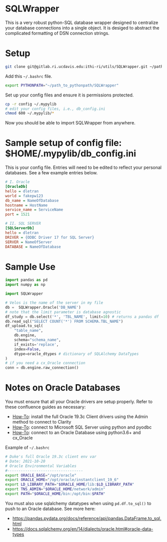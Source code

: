 # SQLWrapper

This is a very robust python-SQL database wrapper designed to centralize your
database connections into a single object. It is desiged to abstract the
complicated formatting of DSN connection strings.

# Setup
```bash
git clone git@gitlab.ri.ucdavis.edu:ithi-ri/utils/SQLWrapper.git ~/path_to_pythonpath/SQLWrapper
```

Add this `~/.bashrc` file.

```bash
export PYTHONPATH="~/path_to_pythonpath/SQLWrapper"
```

Set up your config files and ensure it is permissions protected.

```bash
cp -r config ~/.mypylib
# edit your config files, i.e., db_config.ini
chmod 600 ~/.mypylib/* 
```

Now you should be able to import SQLWrapper from anywhere.
        
# Sample setup of config file: $HOME/.mypylib/db_config.ini
This is your config file. Entries will need to be edited to reflect your 
personal databases. See a few example entries below.

```ini
# I. Oracle
[OracleDb] 
hello = dletran
world = fakepw123
db_name = NameOfDatabase
hostname = HostName
service_name = ServiceName
port = 1521

# II. SQL SERVER
[SQLServerDb]
hello = dletran
DRIVER = {ODBC Driver 17 for SQL Server}
SERVER = NameOfServer
DATABASE = NameOfDatabase
```


# Sample Use

```python
import pandas as pd
import numpy as np

import SQLWrapper

# Velos is the name of the server in my file
db =  SQLWrapper.Oracle('DB_NAME')
# note that the limit parameter is database agnostic
df_study = db.select('*', 'TBL_NAME', limit=10) # returns a pandas df
db.read_sql("SELECT COUNT('*') FROM SCHEMA.TBL_NAME")
df_upload.to_sql(
    "table_name", 
    db.engine, 
    schema="schema_name", 
    if_exists='replace', 
    index=False,
    dtype=oracle_dtypes # dictionary of SQLAlchemy DataTypes
)
# if you need a cx_Oracle connection
conn = db.engine.raw_connection()

```

# Notes on Oracle Databases

You must ensure that all your Oracle drivers are setup properly. Refer to these
confluence guides as necessary:
* [How-To](https://confluence.ucdmc.ucdavis.edu/confluence/x/J4swBw): install the full Oracle 19.3c Client drivers using the Admin method to connect to Clarity
* [How-To](https://confluence.ucdmc.ucdavis.edu/confluence/x/_w5QB): connect to Microsoft SQL Server using python and pyodbc
* [How-To](https://confluence.ucdmc.ucdavis.edu/confluence/x/4wxQB): connect to an Oracle Database using python3.6+ and cx_Oracle


Example of `~/.bashrc`

```bash
# Duke's full Oracle 19.3c client env var
# Date: 2021-10-20  
# Oracle Environmental Variables
#----------------------------------
export ORACLE_BASE="/opt/oracle"
export ORACLE_HOME="/opt/oracle/instantclient_19_6"
export LD_LIBRARY_PATH="$ORACLE_HOME/lib:$LD_LIBRARY_PATH"
export TNS_ADMIN="$ORACLE_HOME/network/admin"
export PATH="$ORACLE_HOME/bin:/opt/bin:$PATH"

```

You must also use sqlalchemy datatypes when using `pd.df.to_sql()` to push to an Oracle 
database. 
See more here: 
* https://pandas.pydata.org/docs/reference/api/pandas.DataFrame.to_sql.html
* https://docs.sqlalchemy.org/en/14/dialects/oracle.html#oracle-data-types
